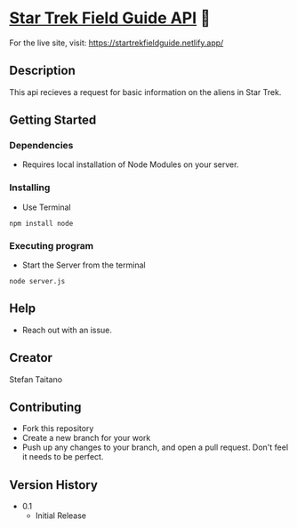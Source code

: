 # <a target="_blank" href="https://star-trek-aliens-api.onrender.com/">Star Trek Field Guide API</a> 🚀

For the live site, visit: https://startrekfieldguide.netlify.app/

## Description

This api recieves a request for basic information on the aliens in Star Trek.

## Getting Started

### Dependencies

* Requires local installation of Node Modules on your server.

### Installing

* Use Terminal
```
npm install node
```

### Executing program

* Start the Server from the terminal
```
node server.js
```

## Help

+ Reach out with an issue.

## Creator

Stefan Taitano

## Contributing

- Fork this repository
- Create a new branch for your work
- Push up any changes to your branch, and open a pull request. Don't feel it needs to be perfect.

## Version History

* 0.1
    * Initial Release

